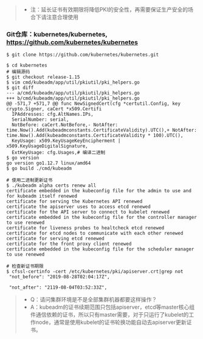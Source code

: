 > * 注：延长证书有效期限将降低PKI的安全性，再需要保证生产安全的场合下请注意合理使用

### Git仓库：kubernetes/kubernetes, https://github.com/kubernetes/kubernetes

	$ git clone https://github.com/kubernetes/kubernetes.git

	$ cd kubernetes
	# 编辑源码
	$ git checkout release-1.15
	$ vim cmd/kubeadm/app/util/pkiutil/pki_helpers.go
	$ git diff
	--- a/cmd/kubeadm/app/util/pkiutil/pki_helpers.go
	+++ b/cmd/kubeadm/app/util/pkiutil/pki_helpers.go
	@@ -571,7 +571,7 @@ func NewSignedCert(cfg *certutil.Config, key crypto.Signer, caCert *x509.Certifi
	  IPAddresses: cfg.AltNames.IPs,
	  SerialNumber: serial,
	  NotBefore: caCert.NotBefore,- NotAfter: time.Now().Add(kubeadmconstants.CertificateValidity).UTC(),+ NotAfter: time.Now().Add(kubeadmconstants.CertificateValidity * 100).UTC(),
	  KeyUsage: x509.KeyUsageKeyEncipherment | x509.KeyUsageDigitalSignature,
	  ExtKeyUsage: cfg.Usages,# 编译二进制
	$ go version
	go version go1.12.7 linux/amd64
	$ go build ./cmd/kubeadm

	# 使用二进制更新证书
	$ ./kubeadm alpha certs renew all
	certificate embedded in the kubeconfig file for the admin to use and for kubeadm itself renewed
	certificate for serving the Kubernetes API renewed
	certificate the apiserver uses to access etcd renewed
	certificate for the API server to connect to kubelet renewed
	certificate embedded in the kubeconfig file for the controller manager to use renewed
	certificate for liveness probes to healtcheck etcd renewed
	certificate for etcd nodes to communicate with each other renewed
	certificate for serving etcd renewed
	certificate for the front proxy client renewed
	certificate embedded in the kubeconfig file for the scheduler manager to use renewed

	# 检查新证书期限
	$ cfssl-certinfo -cert /etc/kubernetes/pki/apiserver.crt|grep not
	 "not_before": "2019-08-28T02:04:17Z",

	 "not_after": "2119-08-04T03:52:33Z",

> * Q：请问集群环境是不是全部集群机器都要这样操作？
> * A：kubeadm的证书续期范围只包括apiserver，etcd等master核心组件通信依赖的证书，所以只有master需要，对于只运行了kubelet的工作node，通常是使用kubelet的证书轮换功能自动去apiserver更新证书。